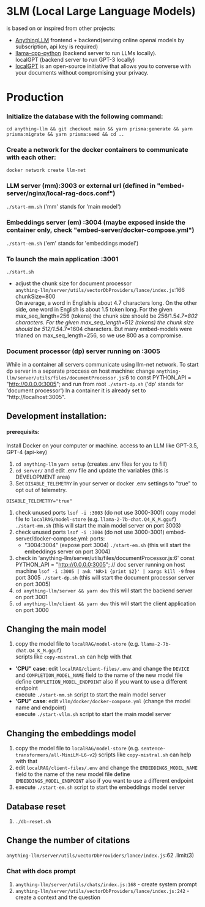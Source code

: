 # 3LM (Local Large Language Models)
is based on or inspired from other projects:  
* [AnythingLLM](https://github.com/Mintplex-Labs/anything-llm) frontend + backend(serving online openai models by subscription, api key is required)  
* [llama-cpp-python](https://github.com/abetlen/llama-cpp-python) (backend server to run LLMs locally).  
localGPT (backend server to run GPT-3 locally)  
* [localGPT](https://github.com/PromtEngineer/localGPT) is an open-source initiative that allows you to converse with your documents without compromising your privacy. 


# Production
### Initialize the database with the following command:
`cd anything-llm && git checkout main && yarn prisma:generate && yarn prisma:migrate && yarn prisma:seed && cd ..`  

### Create a network for the docker containers to communicate with each other:
`docker network create llm-net`

### LLM server (mm):3003 or external url (defined in "embed-server/nginx/local-rag-docs.conf")
`./start-mm.sh` ('mm' stands for 'main model')

### Embeddings server (em)  :3004 (maybe exposed inside the container only, check "embed-server/docker-compose.yml") 
`./start-em.sh` ('em' stands for 'embeddings model')

### To launch the main application :3001
`./start.sh`
* adjust the chunk size for document processor  
 `anything-llm/server/utils/vectorDbProviders/lance/index.js`:166   chunkSize=800  
On average, a word in English is about 4.7 characters long. 
On the other side, one word in English is about 1.5 token long.
For the given max_seq_length=256 (tokens) the chunk size should be 256/1.5*4.7=802 characters. 
For the given max_seq_length=512 (tokens) the chunk size should be 512/1.5*4.7=1604 characters. 
But many embed-models were trianed on max_seq_length=256, so we use 800 as a compromise.

### Document processor (dp) server running on :3005
While in a container all servers communicate using llm-net network.
To start dp server in a separate proccess on host machine:
change `anything-llm/server/utils/files/documentProcessor.js`:6 to const PYTHON_API = "http://0.0.0.0:3005";
and run from root `./start-dp.sh` ('dp' stands for 'document processor')
In a container it is already set to "http://localhost:3005".



## Development installation:
#### prerequisits:
  Install Docker on your computer or machine.
  access to an LLM like GPT-3.5, GPT-4 (api-key)
1. `cd anything-llm`  `yarn setup` (creates .env files for you to fill)
1. `cd server/` and edit .env file and update the variables (this is DEVELOPMENT area)
1. Set `DISABLE_TELEMETRY` in your server or docker .env settings to "true" to opt out of telemetry.
```
DISABLE_TELEMETRY="true"
```

1. check unused ports  `lsof -i :3003` (do not use 3000-3001)
   copy model file to `localRAG/model-store` (e.g. `llama-2-7b-chat.Q4_K_M.gguf`)
   `./start-mm.sh`  (this will start the main model server on port 3003)
1. check unused ports  `lsof -i :3004` (do not use 3000-3001)
   embed-server/docker-compose.yml: 
    ports:
      - "3004:3004" (expose port 3004)
   `./start-em.sh` (this will start the embeddings server on port 3004)
1. check in 'anything-llm/server/utils/files/documentProcessor.js:6'
    const PYTHON_API = "http://0.0.0.0:3005";  //  doc server running on host machine
    `lsof -i :3005 | awk 'NR>1 {print $2}' | xargs kill -9` free port 3005
   `./start-dp.sh` (this will start the document processor server on port 3005)
1. `cd anything-llm/server && yarn dev` this will start the backend server on port 3001
1. `cd anything-llm/client && yarn dev` this will start the client application on port 3000


## Changing the main model

1. copy the model file to `localRAG/model-store` (e.g. `llama-2-7b-chat.Q4_K_M.gguf`)  
   scripts like `copy-mistral.sh` can help with that
* **'CPU" case**: edit `localRAG/client-files/.env` and change the `DEVICE` and `COMPLETION_MODEL_NAME` field to the name of the new    model file
               define `COMPLETION_MODEL_ENDPOINT` also if you want to use a different endpoint  
               execute `./start-mm.sh` script to start the main model server
*   **'GPU" case**: edit `vllm/docker/docker-compose.yml` (change the model name and endpoint)  
               execute `./start-vllm.sh` script to start the main model server


## Changing the embeddings model

1. copy the model file to `localRAG/model-store` (e.g. `sentence-transformers/all-MiniLM-L6-v2`)
   scripts like `copy-mistral.sh` can help with that
1. edit `localRAG/client-files/.env` and change the `EMBEDDINGS_MODEL_NAME` field to the name of the new model file
   define `EMBEDDINGS_MODEL_ENDPOINT` also if you want to use a different endpoint
1. execute `./start-em.sh` script to start the embeddings model server


## Database reset

1. `./db-reset.sh`

## Change the number of citations 

`anything-llm/server/utils/vectorDbProviders/lance/index.js`:62   .limit(3)

### Chat with docs prompt
1. `anything-llm/server/utils/chats/index.js:168` - create system prompt
1. `anything-llm/server/utils/vectorDbProviders/lance/index.js:242` - create a context and the question


